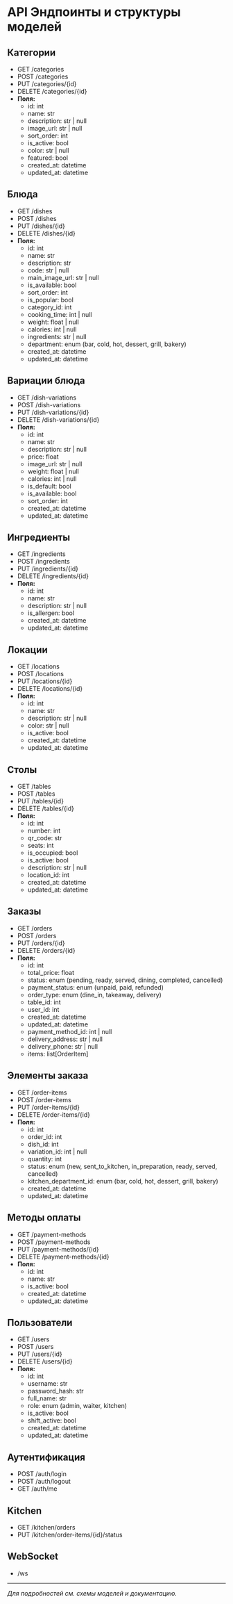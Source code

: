 # API Эндпоинты и структуры моделей

## Категории
- GET /categories
- POST /categories
- PUT /categories/{id}
- DELETE /categories/{id}
- **Поля:**
    - id: int
    - name: str
    - description: str | null
    - image_url: str | null
    - sort_order: int
    - is_active: bool
    - color: str | null
    - featured: bool
    - created_at: datetime
    - updated_at: datetime

## Блюда
- GET /dishes
- POST /dishes
- PUT /dishes/{id}
- DELETE /dishes/{id}
- **Поля:**
    - id: int
    - name: str
    - description: str
    - code: str | null
    - main_image_url: str | null
    - is_available: bool
    - sort_order: int
    - is_popular: bool
    - category_id: int
    - cooking_time: int | null
    - weight: float | null
    - calories: int | null
    - ingredients: str | null
    - department: enum (bar, cold, hot, dessert, grill, bakery)
    - created_at: datetime
    - updated_at: datetime

## Вариации блюда
- GET /dish-variations
- POST /dish-variations
- PUT /dish-variations/{id}
- DELETE /dish-variations/{id}
- **Поля:**
    - id: int
    - name: str
    - description: str | null
    - price: float
    - image_url: str | null
    - weight: float | null
    - calories: int | null
    - is_default: bool
    - is_available: bool
    - sort_order: int
    - created_at: datetime
    - updated_at: datetime

## Ингредиенты
- GET /ingredients
- POST /ingredients
- PUT /ingredients/{id}
- DELETE /ingredients/{id}
- **Поля:**
    - id: int
    - name: str
    - description: str | null
    - is_allergen: bool
    - created_at: datetime
    - updated_at: datetime

## Локации
- GET /locations
- POST /locations
- PUT /locations/{id}
- DELETE /locations/{id}
- **Поля:**
    - id: int
    - name: str
    - description: str | null
    - color: str | null
    - is_active: bool
    - created_at: datetime
    - updated_at: datetime

## Столы
- GET /tables
- POST /tables
- PUT /tables/{id}
- DELETE /tables/{id}
- **Поля:**
    - id: int
    - number: int
    - qr_code: str
    - seats: int
    - is_occupied: bool
    - is_active: bool
    - description: str | null
    - location_id: int
    - created_at: datetime
    - updated_at: datetime

## Заказы
- GET /orders
- POST /orders
- PUT /orders/{id}
- DELETE /orders/{id}
- **Поля:**
    - id: int
    - total_price: float
    - status: enum (pending, ready, served, dining, completed, cancelled)
    - payment_status: enum (unpaid, paid, refunded)
    - order_type: enum (dine_in, takeaway, delivery)
    - table_id: int
    - user_id: int
    - created_at: datetime
    - updated_at: datetime
    - payment_method_id: int | null
    - delivery_address: str | null
    - delivery_phone: str | null
    - items: list[OrderItem]

## Элементы заказа
- GET /order-items
- POST /order-items
- PUT /order-items/{id}
- DELETE /order-items/{id}
- **Поля:**
    - id: int
    - order_id: int
    - dish_id: int
    - variation_id: int | null
    - quantity: int
    - status: enum (new, sent_to_kitchen, in_preparation, ready, served, cancelled)
    - kitchen_department_id: enum (bar, cold, hot, dessert, grill, bakery)
    - created_at: datetime
    - updated_at: datetime

## Методы оплаты
- GET /payment-methods
- POST /payment-methods
- PUT /payment-methods/{id}
- DELETE /payment-methods/{id}
- **Поля:**
    - id: int
    - name: str
    - is_active: bool
    - created_at: datetime
    - updated_at: datetime

## Пользователи
- GET /users
- POST /users
- PUT /users/{id}
- DELETE /users/{id}
- **Поля:**
    - id: int
    - username: str
    - password_hash: str
    - full_name: str
    - role: enum (admin, waiter, kitchen)
    - is_active: bool
    - shift_active: bool
    - created_at: datetime
    - updated_at: datetime

## Аутентификация
- POST /auth/login
- POST /auth/logout
- GET /auth/me

## Kitchen
- GET /kitchen/orders
- PUT /kitchen/order-items/{id}/status

## WebSocket
- /ws

---
*Для подробностей см. схемы моделей и документацию.*
